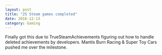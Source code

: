 ```yaml
---
layout: post
title: "25 Steam games completed"
date: 2016-12-13
category: Gaming
---
```


Finally got this due to TrueSteamAchievements figuring out how to handle deleted achievements by developers.
Mantis Burn Racing & Super Toy Cars pushed me over the milestone.